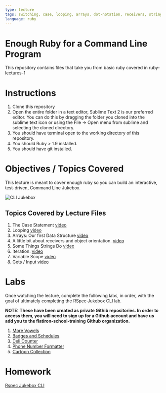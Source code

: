 ```yaml
---
type: lecture
tags: switching, case, looping, arrays, dot-notation, receivers, strings, iteration, variable scope, gets, input, CLI
language: ruby
---
```


# Enough Ruby for a Command Line Program

This repository contains files that take you from basic ruby covered in ruby-lectures-1

# Instructions

1. Clone this repository
2. Open the entire folder in a text editor, Sublime Text 2 is our preferred editor. You can do this by dragging the folder you cloned into the sublime text icon or using the File -> Open menu from sublime and selecting the cloned directory.
3. You should have terminal open to the working directory of this repository.
4. You should Ruby > 1.9 installed.
5. You should have git installed.

# Objectives / Topics Covered

This lecture is meant to cover enough ruby so you can build an interactive, test-driven, Command Line Jukebox.

![CLI Jukebox](http://dl.dropboxusercontent.com/s/owdfji5ljqubdhn/2014-01-29%20at%2011.10%20AM.png)

## Topics Covered by Lecture Files

1. The Case Statement [video](http://flatiron-school-training.s3.amazonaws.com/ruby/lectures/lecture2/part0.switching.mp4) 
2. Looping [video](http://flatiron-school-training.s3.amazonaws.com/ruby/lectures/lecture2/part1.looping.mp4)
3. Arrays: Our first Data Structure [video](http://flatiron-school-training.s3.amazonaws.com/ruby/lectures/lecture2/part2.arrays.mp4)
4. A little bit about receivers and object orientation. [video](http://flatiron-school-training.s3.amazonaws.com/ruby/lectures/lecture2/part3.dot_nation.mp4)
5. Some Things Strings Do [video](http://flatiron-school-training.s3.amazonaws.com/ruby/lectures/lecture2/part4.strings.mp4)
6. Iteration. [video](http://flatiron-school-training.s3.amazonaws.com/ruby/lectures/lecture2/part5.iteration.mp4)
7. Variable Scope [video](http://flatiron-school-training.s3.amazonaws.com/ruby/lectures/lecture2/part6.scope.mp4)
8. Gets / Input [video]()

# Labs

Once watching the lecture, complete the following labs, in order, with the goal of ultimately completing the RSpec Jukebox CLI lab.

**NOTE: These have been created as private Githib repositories. In
order to access them, you will need to sign up for a Github account and
have us add you to the flatiron-school-training Github organization.**

1. [More Vowels](https://github.com/flatiron-school-training/more-vowels-xo-group)
2. [Badges and Schedules](https://github.com/flatiron-school-training/badges-and-schedules-xo-group)
3. [Deli Counter](https://github.com/flatiron-school-training/deli-counter-xo-group)
4. [Phone Number Formatter](https://github.com/flatiron-school-training/phone-number-formatter-xo-group)
5. [Cartoon
   Collection](https://github.com/flatiron-school-training/cartoon-collections-xo-group)

# Homework

[Rspec Jukebox CLI](https://github.com/flatiron-school-training/jukebox-xo-group)
